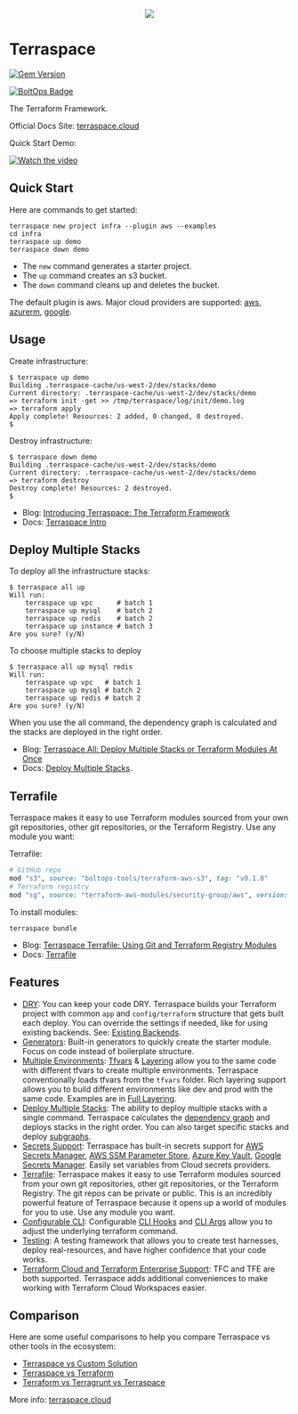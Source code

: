 <div align="center">
  <a href="https://terraspace.cloud"><img src="https://img.boltops.com/boltops/logos/terraspace-dark-v2.png" /></a>
</div>

# Terraspace

[![Gem Version](https://badge.fury.io/rb/terraspace.png)](http://badge.fury.io/rb/terraspace)

[![BoltOps Badge](https://img.boltops.com/boltops/badges/boltops-badge.png)](https://www.boltops.com)

The Terraform Framework.

Official Docs Site: [terraspace.cloud](https://terraspace.cloud)

Quick Start Demo:

[![Watch the video](https://img.boltops.com/boltops/tools/terraspace/youtube/terraspace-quick-start.png)](https://www.youtube.com/watch?v=EZfsBJx8pxQ)

## Quick Start

Here are commands to get started:

    terraspace new project infra --plugin aws --examples
    cd infra
    terraspace up demo
    terraspace down demo

* The `new` command generates a starter project.
* The `up` command creates an s3 bucket.
* The `down` command cleans up and deletes the bucket.

The default plugin is aws. Major cloud providers are supported: [aws](https://terraspace.cloud/docs/learn/aws/), [azurerm](https://terraspace.cloud/docs/learn/azure/), [google](https://terraspace.cloud/docs/learn/gcp/).

## Usage

Create infrastructure:

    $ terraspace up demo
    Building .terraspace-cache/us-west-2/dev/stacks/demo
    Current directory: .terraspace-cache/us-west-2/dev/stacks/demo
    => terraform init -get >> /tmp/terraspace/log/init/demo.log
    => terraform apply
    Apply complete! Resources: 2 added, 0 changed, 0 destroyed.
    $

Destroy infrastructure:

    $ terraspace down demo
    Building .terraspace-cache/us-west-2/dev/stacks/demo
    Current directory: .terraspace-cache/us-west-2/dev/stacks/demo
    => terraform destroy
    Destroy complete! Resources: 2 destroyed.
    $

* Blog: [Introducing Terraspace: The Terraform Framework](https://blog.boltops.com/2020/08/22/introducing-terraspace-the-terraform-framework)
* Docs: [Terraspace Intro](https://terraspace.cloud/docs/intro/)

## Deploy Multiple Stacks

To deploy all the infrastructure stacks:

    $ terraspace all up
    Will run:
        terraspace up vpc      # batch 1
        terraspace up mysql    # batch 2
        terraspace up redis    # batch 2
        terraspace up instance # batch 3
    Are you sure? (y/N)

To choose multiple stacks to deploy

    $ terraspace all up mysql redis
    Will run:
        terraspace up vpc   # batch 1
        terraspace up mysql # batch 2
        terraspace up redis # batch 2
    Are you sure? (y/N)

When you use the all command, the dependency graph is calculated and the stacks are deployed in the right order.

* Blog: [Terraspace All: Deploy Multiple Stacks or Terraform Modules At Once](https://blog.boltops.com/2020/09/19/terraspace-all-deploy-multiple-stacks-at-once)
* Docs: [Deploy Multiple Stacks](https://terraspace.cloud/docs/intro/deploy-all/).

## Terrafile

Terraspace makes it easy to use Terraform modules sourced from your own git repositories, other git repositories, or the Terraform Registry. Use any module you want:

Terrafile:

```ruby
# GitHub repo
mod "s3", source: "boltops-tools/terraform-aws-s3", tag: "v0.1.0"
# Terraform registry
mod "sg", source: "terraform-aws-modules/security-group/aws", version: "3.10.0"
```

To install modules:

    terraspace bundle

* Blog: [Terraspace Terrafile: Using Git and Terraform Registry Modules](https://blog.boltops.com/2020/10/18/terraspace-terrafile-using-git-repos-and-terraform-registry-modules)
* Docs: [Terrafile](https://terraspace.cloud/docs/terrafile/)

## Features

* [DRY](https://terraspace.cloud/docs/intro/how-terraspace-works/): You can keep your code DRY. Terraspace builds your Terraform project with common `app` and `config/terraform` structure that gets built each deploy. You can override the settings if needed, like for using existing backends. See: [Existing Backends](https://terraspace.cloud/docs/state/existing/).
* [Generators](https://terraspace.cloud/docs/generators/): Built-in generators to quickly create the starter module. Focus on code instead of boilerplate structure.
* [Multiple Environments](https://terraspace.cloud/docs/patterns/multiple-envs/): [Tfvars](https://terraspace.cloud/docs/tfvars/) & [Layering](https://terraspace.cloud/docs/tfvars/layering/) allow you to the same code with different tfvars to create multiple environments. Terraspace conventionally loads tfvars from the `tfvars` folder. Rich layering support allows you to build different environments like dev and prod with the same code.  Examples are in [Full Layering](https://terraspace.cloud/docs/tfvars/full-layering/).
* [Deploy Multiple Stacks](https://terraspace.cloud/docs/intro/deploy-all/): The ability to deploy multiple stacks with a single command. Terraspace calculates the [dependency graph](https://terraspace.cloud/docs/dependencies/) and deploys stacks in the right order. You can also target specific stacks and deploy [subgraphs](https://terraspace.cloud/docs/dependencies/subgraphs/).
* [Secrets Support](https://terraspace.cloud/docs/helpers/aws/secrets/): Terraspace has built-in secrets support for [AWS Secrets Manager](https://terraspace.cloud/docs/helpers/aws/secrets/), [AWS SSM Parameter Store](https://terraspace.cloud/docs/helpers/aws/ssm/), [Azure Key Vault](https://terraspace.cloud/docs/helpers/azure/secrets/), [Google Secrets Manager](https://terraspace.cloud/docs/helpers/google/secrets/). Easily set variables from Cloud secrets providers.
* [Terrafile](https://terraspace.cloud/docs/terrafile/): Terraspace makes it easy to use Terraform modules sourced from your own git repositories, other git repositories, or the Terraform Registry. The git repos can be private or public. This is an incredibly powerful feature of Terraspace because it opens up a world of modules for you to use.  Use any module you want.
* [Configurable CLI](https://terraspace.cloud/docs/config/args/): Configurable [CLI Hooks](https://terraspace.cloud/docs/config/hooks/) and [CLI Args](https://terraspace.cloud/docs/config/args/) allow you to adjust the underlying terraform command.
* [Testing](https://terraspace.cloud/docs/testing/): A testing framework that allows you to create test harnesses, deploy real-resources, and have higher confidence that your code works.
* [Terraform Cloud and Terraform Enterprise Support](https://terraspace.cloud/docs/cloud/): TFC and TFE are both supported. Terraspace adds additional conveniences to make working with Terraform Cloud Workspaces easier.

## Comparison

Here are some useful comparisons to help you compare Terraspace vs other tools in the ecosystem:

* [Terraspace vs Custom Solution](https://terraspace.cloud/docs/vs/custom/)
* [Terraspace vs Terraform](https://terraspace.cloud/docs/vs/terraform/)
* [Terraform vs Terragrunt vs Terraspace](https://blog.boltops.com/2020/09/28/terraform-vs-terragrunt-vs-terraspace)

More info: [terraspace.cloud](https://terraspace.cloud)
